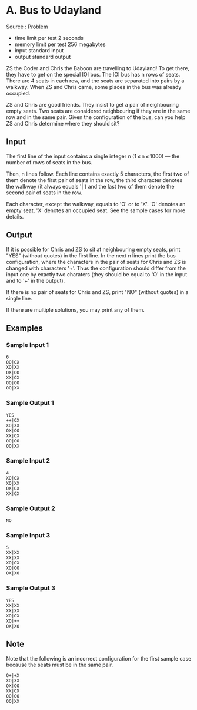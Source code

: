 # A. Bus to Udayland

Source : [Problem](https://codeforces.com/problemset/problem/711/A)

- time limit per test 2 seconds
- memory limit per test 256 megabytes
- input standard input
- output standard output

ZS the Coder and Chris the Baboon are travelling to Udayland! To get there, they have to get on the special IOI bus. The IOI bus has n rows of seats. There are 4 seats in each row, and the seats are separated into pairs by a walkway. When ZS and Chris came, some places in the bus was already occupied.

ZS and Chris are good friends. They insist to get a pair of neighbouring empty seats. Two seats are considered neighbouring if they are in the same row and in the same pair. Given the configuration of the bus, can you help ZS and Chris determine where they should sit?

## Input

The first line of the input contains a single integer n (1 ≤ n ≤ 1000) — the number of rows of seats in the bus.

Then, n lines follow. Each line contains exactly 5 characters, the first two of them denote the first pair of seats in the row, the third character denotes the walkway (it always equals '|') and the last two of them denote the second pair of seats in the row.

Each character, except the walkway, equals to 'O' or to 'X'. 'O' denotes an empty seat, 'X' denotes an occupied seat. See the sample cases for more details.

## Output

If it is possible for Chris and ZS to sit at neighbouring empty seats, print "YES" (without quotes) in the first line. In the next n lines print the bus configuration, where the characters in the pair of seats for Chris and ZS is changed with characters '+'. Thus the configuration should differ from the input one by exactly two charaters (they should be equal to 'O' in the input and to '+' in the output).

If there is no pair of seats for Chris and ZS, print "NO" (without quotes) in a single line.

If there are multiple solutions, you may print any of them.

## Examples

### Sample Input 1

    6
    OO|OX
    XO|XX
    OX|OO
    XX|OX
    OO|OO
    OO|XX

### Sample Output 1

    YES
    ++|OX
    XO|XX
    OX|OO
    XX|OX
    OO|OO
    OO|XX

### Sample Input 2

    4
    XO|OX
    XO|XX
    OX|OX
    XX|OX

### Sample Output 2

    NO

### Sample Input 3

    5
    XX|XX
    XX|XX
    XO|OX
    XO|OO
    OX|XO

### Sample Output 3

    YES
    XX|XX
    XX|XX
    XO|OX
    XO|++
    OX|XO

## Note

Note that the following is an incorrect configuration for the first sample case because the seats must be in the same pair.

    O+|+X
    XO|XX
    OX|OO
    XX|OX
    OO|OO
    OO|XX

